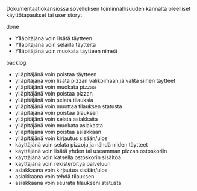 Dokumentaatiokansiossa sovelluksen toiminnallisuuden kannalta oleelliset käyttötapaukset tai user storyt

done
- Ylläpitäjänä voin lisätä täytteen
- Ylläpitäjänä voin selailla täytteitä
- Ylläpitäjänä voin muokata täytteen nimeä

backlog
- ylläpitäjänä voin poistaa täytteen
- ylläpitäjänä voin lisätä pizzan valikoimaan ja valita siihen täytteet
- ylläpitäjänä voin muokata pizzaa
- ylläpitäjänä voin poistaa pizzan
- ylläpitäjänä voin selata tilauksia
- ylläpitäjänä voin muuttaa tilauksen statusta
- ylläpitäjänä voin poistaa tilauksen
- ylläpitäjänä voin selata asiakkaita
- ylläpitäjänä voin muokata asiakasta
- ylläpitäjänä voin poistaa asiakkaan
- ylläpitäjänä voin kirjautus sisään/ulos
- käyttäjänä voin selata pizzoja ja nähdä niiden täytteet
- käyttäjänä voin lisätä yhden tai useamman pizzan ostoskoriin
- käyttäjänä voin katsella ostoskorin sisältöä
- käyttäjänä voin rekisteröityä palveluun
- asiakkaana voin kirjautua sisään/ulos
- asiakkaana voin tehdä tilauksen
- asiakkaana voin seurata tilaukseni statusta